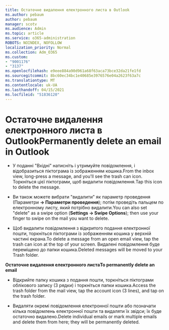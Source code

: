 ```yaml
---
title: Остаточне видалення електронного листа в Outlook
ms.author: pebaum
author: pebaum
manager: scotv
ms.audience: Admin
ms.topic: article
ms.service: o365-administration
ROBOTS: NOINDEX, NOFOLLOW
localization_priority: Normal
ms.collection: Adm_O365
ms.custom:
- "9001176"
- "3137"
ms.openlocfilehash: e9eee884a90d961a68f63aca73bce32da21fe1fd
ms.sourcegitcommit: 8bc60ec34bc1e40685e3976576e04a2623f63a7c
ms.translationtype: MT
ms.contentlocale: uk-UA
ms.lasthandoff: 04/15/2021
ms.locfileid: "51836120"
---
```

# <a name="permanently-delete-an-email-in-outlook"></a><span data-ttu-id="f4d68-102">Остаточне видалення електронного листа в Outlook</span><span class="sxs-lookup"><span data-stu-id="f4d68-102">Permanently delete an email in Outlook</span></span>

- <span data-ttu-id="f4d68-103">У поданні "Вхідні" натисніть і утримуйте повідомлення, і відобразиться піктограма із зображенням кошика.</span><span class="sxs-lookup"><span data-stu-id="f4d68-103">From the inbox view, long-press a message, and you'll see the trash can icon.</span></span> <span data-ttu-id="f4d68-104">Торкніться цієї піктограми, щоб видалити повідомлення.</span><span class="sxs-lookup"><span data-stu-id="f4d68-104">Tap this icon to delete the message.</span></span>

- <span data-ttu-id="f4d68-105">Ви також можете вибрати "видалити" як параметр проведення (Параметри **-> Параметри проведення**); потім проведіть пальцем по електронному листу, який потрібно видалити.</span><span class="sxs-lookup"><span data-stu-id="f4d68-105">You can also set "delete" as a swipe option (**Settings -> Swipe Options**); then use your finger to swipe on the mail you want to delete.</span></span> 

- <span data-ttu-id="f4d68-106">Щоб видалити повідомлення з відкритого подання електронної пошти, торкніться піктограми із зображенням кошика у верхній частині екрана.</span><span class="sxs-lookup"><span data-stu-id="f4d68-106">To delete a message from an open email view, tap the trash can icon at the top of your screen.</span></span> <span data-ttu-id="f4d68-107">Видалені повідомлення буде переміщено до папки кошика.</span><span class="sxs-lookup"><span data-stu-id="f4d68-107">Deleted messages will be moved to your Trash folder.</span></span> 

<span data-ttu-id="f4d68-108">**Остаточне видалення електронного листа**</span><span class="sxs-lookup"><span data-stu-id="f4d68-108">**To permanently delete an email**</span></span>

- <span data-ttu-id="f4d68-109">Відкрийте папку кошика з подання пошти, торкніться піктограми облікового запису (3 рядки) і торкніться папки кошика.</span><span class="sxs-lookup"><span data-stu-id="f4d68-109">Access the trash folder from the mail view, tap the account icon (3 lines), and tap on the trash folder.</span></span>

- <span data-ttu-id="f4d68-110">Видаляти окремі повідомлення електронної пошти або позначати кілька повідомлень електронної пошти та видаляти їх звідси; їх буде остаточно видалено.</span><span class="sxs-lookup"><span data-stu-id="f4d68-110">Delete individual emails or mark multiple emails and delete them from here; they will be permanently deleted.</span></span>